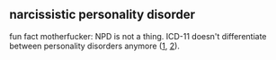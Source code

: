 ## narcissistic personality disorder

fun fact motherfucker: NPD is not a thing. ICD-11 doesn't differentiate
between personality disorders anymore
([1](https://bpded.biomedcentral.com/articles/10.1186/s40479-022-00182-0),
[2](https://www.ncbi.nlm.nih.gov/pmc/articles/PMC9881116/)).
